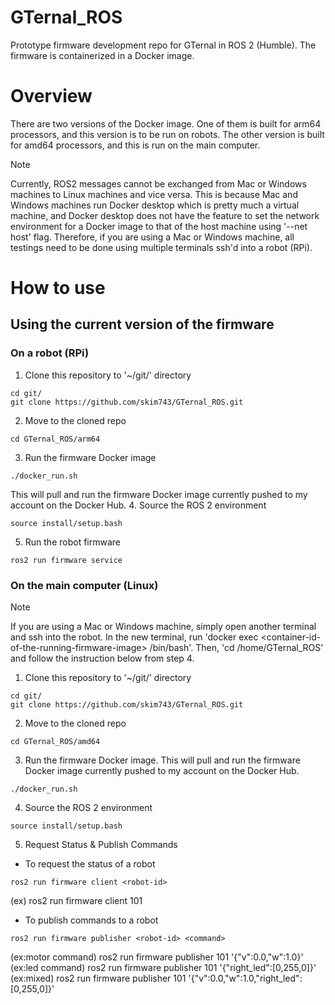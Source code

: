 # GTernal_ROS
Prototype firmware development repo for GTernal in ROS 2 (Humble). The firmware is containerized in a Docker image.

# Overview
There are two versions of the Docker image. One of them is built for arm64 processors, and this version is to be run on robots. The other version is built for amd64 processors, and this is run on the main computer.

> [!NOTE]
> Currently, ROS2 messages cannot be exchanged from Mac or Windows machines to Linux machines and vice versa. This is because Mac and Windows machines run Docker desktop which is pretty much a virtual machine, and Docker desktop does not have the feature to set the network environment for a Docker image to that of the host machine using '--net host' flag. Therefore, if you are using a Mac or Windows machine, all testings need to be done using multiple terminals ssh'd into a robot (RPi).

# How to use
## Using the current version of the firmware
### On a robot (RPi)
1. Clone this repository to '~/git/' directory
```
cd git/
git clone https://github.com/skim743/GTernal_ROS.git
```
2. Move to the cloned repo 
```
cd GTernal_ROS/arm64
```
3. Run the firmware Docker image
```
./docker_run.sh
```
This will pull and run the firmware Docker image currently pushed to my account on the Docker Hub.
4. Source the ROS 2 environment
```
source install/setup.bash
```
5. Run the robot firmware
```
ros2 run firmware service
```

### On the main computer (Linux)
> [!NOTE]
> If you are using a Mac or Windows machine, simply open another terminal and ssh into the robot. In the new terminal, run 'docker exec \<container-id-of-the-running-firmware-image\> /bin/bash'. Then, 'cd /home/GTernal_ROS' and follow the instruction below from step 4.
1. Clone this repository to '~/git/' directory
```
cd git/
git clone https://github.com/skim743/GTernal_ROS.git
```
2. Move to the cloned repo 
```
cd GTernal_ROS/amd64
```
3. Run the firmware Docker image. This will pull and run the firmware Docker image currently pushed to my account on the Docker Hub.
```
./docker_run.sh
```
4. Source the ROS 2 environment
```
source install/setup.bash
```
5. Request Status & Publish Commands  
- To request the status of a robot
```
ros2 run firmware client <robot-id>
```  
(ex) ros2 run firmware client 101  
- To publish commands to a robot
```
ros2 run firmware publisher <robot-id> <command>
```  
(ex:motor command) ros2 run firmware publisher 101 '{"v":0.0,"w":1.0}'  
(ex:led command) ros2 run firmware publisher 101 '{"right_led":[0,255,0]}'  
(ex:mixed) ros2 run firmware publisher 101 '{"v":0.0,"w":1.0,"right_led":[0,255,0]}'
